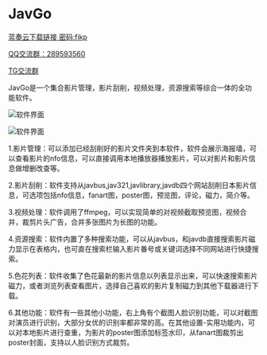 # JavGo
<p><a href="https://goyunpan.lanzous.com/b0c2eoohe" rel="nofollow">蓝奏云下载链接 密码:fikp</a><br>

<p><a href="https://jq.qq.com/?_wv=1027&k=gquCc7LT" rel="nofollow">QQ交流群：289593560</a><br>

<p><a href="https://t.me/joinchat/STpKkhpHIy_vIksxQDrLDQ" rel="nofollow">TG交流群</a><br>

 JavGo是一个集合影片管理，影片刮削，视频处理，资源搜索等综合一体的全功能软件。
 
 ![软件界面](https://www.louimg.com/u/20200703/12160772.jpg)
 
 ![软件界面](https://forum.javcdn.pw/i.imgur.com/y1EE8i1.jpg)
 
1.影片管理：可以添加已经刮削好的影片文件夹到本软件，软件会展示海报墙，可以查看影片的nfo信息，可以直接调用本地播放器播放影片，可以对影片和影片信息做增删改查等。

2.影片刮削：软件支持从javbus,jav321,javlibrary,javdb四个网站刮削日本影片信息，可选项包括nfo信息，fanart图，poster图，预览图，评论，磁力，简介等。

3.视频处理：软件调用了ffmpeg，可以实现简单的对视频截取预览图，视频合并，裁剪片头广告，合并多张图片为长图的功能。

4.资源搜索：软件内置了多种搜索功能，可以从javbus，和javdb直接搜索影片磁力显示在表格内，也可直在搜索栏输入影片番号或关键词选择不同网站进行快捷搜索。

5.色花列表：软件收集了色花最新的影片信息以列表显示出来，可以快速搜索影片磁力，或者浏览列表查看图片，选择自己喜欢的影片复制磁力到其他下载器进行下载。

6.其他功能：软件有一些其他小功能，右上角有个截图人脸识别功能，可以对截图对演员进行识别，大部分女优的识别率都非常的高。在其他设置-实用功能内，可以对本地影片进行查重，为影片的poster图添加标签水印，从fanart图裁剪出poster封面，支持以人脸识别方式裁剪。
